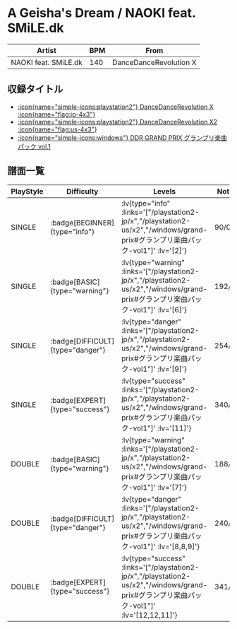 # A Geisha's Dream / NAOKI feat. SMiLE.dk

|Artist|BPM|From|
|------|---|----|
|NAOKI feat. SMiLE.dk|140|DanceDanceRevolution X|

## 収録タイトル

- [ :icon{name="simple-icons:playstation2"} DanceDanceRevolution X :icon{name="flag:jp-4x3"} ](/playstation2-jp/x)
- [ :icon{name="simple-icons:playstation2"} DanceDanceRevolution X2 :icon{name="flag:us-4x3"} ](/playstation2-us/x2)
- [ :icon{name="simple-icons:windows"} DDR GRAND PRIX グランプリ楽曲パック vol.1](/windows/grand-prix#グランプリ楽曲パック-vol1)

## 譜面一覧

|PlayStyle|Difficulty|Levels|Notes|Movie|
|---------|----------|------|-----|-----|
|SINGLE| :badge[BEGINNER]{type="info"} | :lv{type="info" :links='["/playstation2-jp/x","/playstation2-us/x2","/windows/grand-prix#グランプリ楽曲パック-vol1"]' :lv='[2]'} |90/0||
|SINGLE| :badge[BASIC]{type="warning"} | :lv{type="warning" :links='["/playstation2-jp/x","/playstation2-us/x2","/windows/grand-prix#グランプリ楽曲パック-vol1"]' :lv='[6]'} |192/10||
|SINGLE| :badge[DIFFICULT]{type="danger"} | :lv{type="danger" :links='["/playstation2-jp/x","/playstation2-us/x2","/windows/grand-prix#グランプリ楽曲パック-vol1"]' :lv='[9]'} |254/30||
|SINGLE| :badge[EXPERT]{type="success"} | :lv{type="success" :links='["/playstation2-jp/x","/playstation2-us/x2","/windows/grand-prix#グランプリ楽曲パック-vol1"]' :lv='[11]'} |340/30||
|DOUBLE| :badge[BASIC]{type="warning"} | :lv{type="warning" :links='["/playstation2-jp/x","/playstation2-us/x2","/windows/grand-prix#グランプリ楽曲パック-vol1"]' :lv='[7]'} |188/8||
|DOUBLE| :badge[DIFFICULT]{type="danger"} | :lv{type="danger" :links='["/playstation2-jp/x","/playstation2-us/x2","/windows/grand-prix#グランプリ楽曲パック-vol1"]' :lv='[8,8,9]'} |240/10||
|DOUBLE| :badge[EXPERT]{type="success"} | :lv{type="success" :links='["/playstation2-jp/x","/playstation2-us/x2","/windows/grand-prix#グランプリ楽曲パック-vol1"]' :lv='[12,12,11]'} |341/16||
